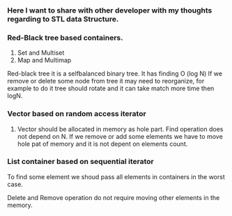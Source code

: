 ### Here I want to share with other developer with my thoughts regarding to STL data Structure.

### Red-Black tree based containers.

1. Set and Multiset
2. Map and Multimap

Red-black tree it is a selfbalanced binary tree.
It has finding O (log N)
If we remove or delete some node from tree it may need to reorganize, for example to do it tree should rotate and it can take match more time then logN.

### Vector based on random access iterator

1. Vector should be allocated in memory as hole part. Find operation does not depend on N. If we remove or add some elements we have to move hole pat of memory and it is not depent on elements count.

### List container based on sequential iterator

To find some element we shoud pass all elements in containers in the worst case.

Delete and Remove operation do not require moving other elements in the memory.

###
